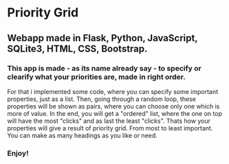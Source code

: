 # Priority Grid

## Webapp made in Flask, Python, JavaScript, SQLite3, HTML, CSS, Bootstrap.

### This app is made - as its name already say - to specify or clearify what your priorities are, made in right order.

For that i implemented some code, where you can specify some important properties, just as a list.
Then, going through a random loop, these properties will be shown as pairs, where you can choose only one which is more of value.
In the end, you will get a "ordered" list, where the one on top will have the most "clicks" and as last the least "clicks".
Thats how your properties will give a result of priority grid. From most to least important.
You can make as many headings as you like or need.

### Enjoy!
